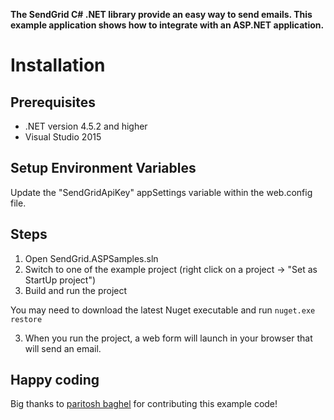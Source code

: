 **The SendGrid C# .NET library provide an easy way to send emails. This example application shows how to integrate with an ASP.NET application.**

# Installation

## Prerequisites

- .NET version 4.5.2 and higher
- Visual Studio 2015

##  Setup Environment Variables

Update the "SendGridApiKey" appSettings variable within the web.config file.

## Steps

1. Open SendGrid.ASPSamples.sln
2. Switch to one of the example project (right click on a project -> "Set as StartUp project")
2. Build and run the project

You may need to download the latest Nuget executable and run `nuget.exe restore`

3. When you run the project, a web form will launch in your browser that will send an email.

## Happy coding

Big thanks to [paritosh baghel](https://github.com/paritoshmmmec) for contributing this example code!